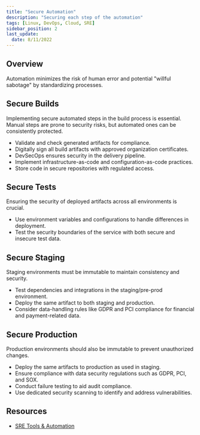 ```yaml
---
title: "Secure Automation"
description: "Securing each step of the automation"
tags: [Linux, DevOps, Cloud, SRE]
sidebar_position: 2
last_update:
  date: 8/11/2022
---
```



## Overview

Automation minimizes the risk of human error and potential "willful sabotage" by standardizing processes.

## Secure Builds

Implementing secure automated steps in the build process is essential. Manual steps are prone to security risks, but automated ones can be consistently protected.

- Validate and check generated artifacts for compliance.
- Digitally sign all build artifacts with approved organization certificates.
- DevSecOps ensures security in the delivery pipeline.
- Implement infrastructure-as-code and configuration-as-code practices.
- Store code in secure repositories with regulated access.

## Secure Tests

Ensuring the security of deployed artifacts across all environments is crucial.

- Use environment variables and configurations to handle differences in deployment.
- Test the security boundaries of the service with both secure and insecure test data.

## Secure Staging

Staging environments must be immutable to maintain consistency and security.

- Test dependencies and integrations in the staging/pre-prod environment.
- Deploy the same artifact to both staging and production.
- Consider data-handling rules like GDPR and PCI compliance for financial and payment-related data.

## Secure Production

Production environments should also be immutable to prevent unauthorized changes.

- Deploy the same artifacts to production as used in staging.
- Ensure compliance with data security regulations such as GDPR, PCI, and SOX.
- Conduct failure testing to aid audit compliance.
- Use dedicated security scanning to identify and address vulnerabilities.


## Resources 

- [SRE Tools & Automation](https://cloudacademy.com/course/sre-tools-automation-1039/results/?context_resource=lp&context_id=1759)
